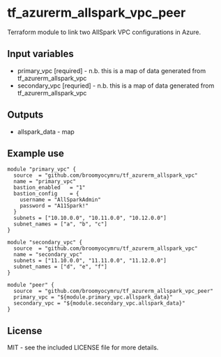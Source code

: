 # tf_azurerm_allspark_vpc_peer
Terraform module to link two AllSpark VPC configurations in Azure.

## Input variables
  * primary_vpc [required]  - n.b. this is a map of data generated from tf_azurerm_allspark_vpc
  * secondary_vpc [requried]  - n.b. this is a map of data generated from tf_azurerm_allspark_vpc

## Outputs
  * allspark_data - map


## Example use
    module "primary_vpc" {
      source  = "github.com/broomyocymru/tf_azurerm_allspark_vpc"
      name = "primary_vpc"
      bastion_enabled   = "1"
      bastion_config    = {
        username = "AllSparkAdmin"
        password = "A11Spark!"
      }
      subnets = ["10.10.0.0", "10.11.0.0", "10.12.0.0"]
      subnet_names = ["a", "b", "c"]
    }

    module "secondary_vpc" {
      source  = "github.com/broomyocymru/tf_azurerm_allspark_vpc"
      name = "secondary_vpc"
      subnets = ["11.10.0.0", "11.11.0.0", "11.12.0.0"]
      subnet_names = ["d", "e", "f"]
    }

    module "peer" {
      source  = "github.com/broomyocymru/tf_azurerm_allspark_vpc_peer"
      primary_vpc = "${module.primary_vpc.allspark_data}"
      secondary_vpc = "${module.secondary_vpc.allspark_data}"
    }


## License

MIT - see the included LICENSE file for more details.
